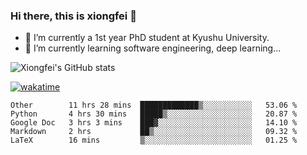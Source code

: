 ### Hi there, this is xiongfei 👋


- 🔭 I’m currently a 1st year PhD student at Kyushu University.
- 🌱 I’m currently learning software engineering, deep learning...

<!--
**Toma62299781/Toma62299781** is a ✨ _special_ ✨ repository because its `README.md` (this file) appears on your GitHub profile.
Here are some ideas to get you started:
-->

![Xiongfei's GitHub stats](https://github-readme-stats.vercel.app/api?username=Toma62299781)


[![wakatime](https://wakatime.com/badge/user/9e8d5516-d162-43e7-9563-87295d455a71.svg)](https://wakatime.com/@9e8d5516-d162-43e7-9563-87295d455a71)

<!--START_SECTION:waka-->
```text
Other        11 hrs 28 mins  █████████████▒░░░░░░░░░░░   53.06 % 
Python       4 hrs 30 mins   █████▒░░░░░░░░░░░░░░░░░░░   20.87 % 
Google Doc   3 hrs 3 mins    ███▓░░░░░░░░░░░░░░░░░░░░░   14.10 % 
Markdown     2 hrs           ██▒░░░░░░░░░░░░░░░░░░░░░░   09.32 % 
LaTeX        16 mins         ▒░░░░░░░░░░░░░░░░░░░░░░░░   01.25 % 
```
<!--END_SECTION:waka-->

